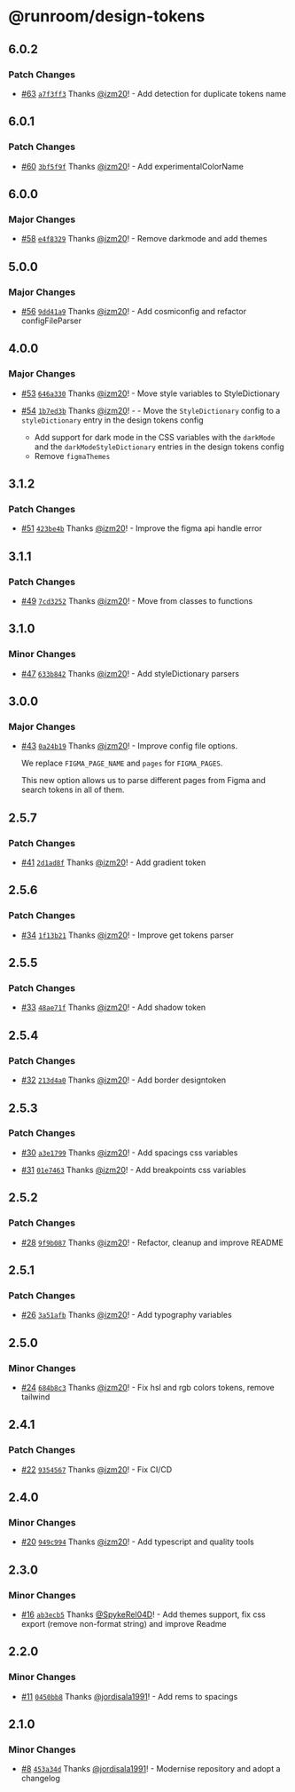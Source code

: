 # @runroom/design-tokens

## 6.0.2

### Patch Changes

- [#63](https://github.com/Runroom/design-tokens/pull/63)
  [`a7f3ff3`](https://github.com/Runroom/design-tokens/commit/a7f3ff3d7201f403b401f0c5122fc6c2a0769549)
  Thanks [@izm20](https://github.com/izm20)! - Add detection for duplicate tokens name

## 6.0.1

### Patch Changes

- [#60](https://github.com/Runroom/design-tokens/pull/60)
  [`3bf5f9f`](https://github.com/Runroom/design-tokens/commit/3bf5f9f0ae66ddb5083c475f4689b4ef4e13c64e)
  Thanks [@izm20](https://github.com/izm20)! - Add experimentalColorName

## 6.0.0

### Major Changes

- [#58](https://github.com/Runroom/design-tokens/pull/58)
  [`e4f8329`](https://github.com/Runroom/design-tokens/commit/e4f83298b6bfa91cf4e38100f7cb2eed07624f8d)
  Thanks [@izm20](https://github.com/izm20)! - Remove darkmode and add themes

## 5.0.0

### Major Changes

- [#56](https://github.com/Runroom/design-tokens/pull/56)
  [`9dd41a9`](https://github.com/Runroom/design-tokens/commit/9dd41a9514caca6c33813d1088021ec133649d1a)
  Thanks [@izm20](https://github.com/izm20)! - Add cosmiconfig and refactor configFileParser

## 4.0.0

### Major Changes

- [#53](https://github.com/Runroom/design-tokens/pull/53)
  [`646a330`](https://github.com/Runroom/design-tokens/commit/646a330f78cf9678cd1a37d44fda1568d0bf4ec9)
  Thanks [@izm20](https://github.com/izm20)! - Move style variables to StyleDictionary

- [#54](https://github.com/Runroom/design-tokens/pull/54)
  [`1b7ed3b`](https://github.com/Runroom/design-tokens/commit/1b7ed3b5a2edfc60ecd9af50103b7192ec457456)
  Thanks [@izm20](https://github.com/izm20)! - - Move the `StyleDictionary` config to a
  `styleDictionary` entry in the design tokens config
  - Add support for dark mode in the CSS variables with the `darkMode` and the
    `darkModeStyleDictionary` entries in the design tokens config
  - Remove `figmaThemes`

## 3.1.2

### Patch Changes

- [#51](https://github.com/Runroom/design-tokens/pull/51)
  [`423be4b`](https://github.com/Runroom/design-tokens/commit/423be4b5d56664fe345b1a65ed38f13a3d5f8fa2)
  Thanks [@izm20](https://github.com/izm20)! - Improve the figma api handle error

## 3.1.1

### Patch Changes

- [#49](https://github.com/Runroom/design-tokens/pull/49)
  [`7cd3252`](https://github.com/Runroom/design-tokens/commit/7cd325240371f33a3f20a8f7123147d2e8cb6be1)
  Thanks [@izm20](https://github.com/izm20)! - Move from classes to functions

## 3.1.0

### Minor Changes

- [#47](https://github.com/Runroom/design-tokens/pull/47)
  [`633b842`](https://github.com/Runroom/design-tokens/commit/633b842dc14f6336d8bbf18c11bcde762467b1f1)
  Thanks [@izm20](https://github.com/izm20)! - Add styleDictionary parsers

## 3.0.0

### Major Changes

- [#43](https://github.com/Runroom/design-tokens/pull/43)
  [`0a24b19`](https://github.com/Runroom/design-tokens/commit/0a24b19b8c90428f2d2825c43ab2167cc8e95147)
  Thanks [@izm20](https://github.com/izm20)! - Improve config file options.

  We replace `FIGMA_PAGE_NAME` and `pages` for `FIGMA_PAGES`.

  This new option allows us to parse different pages from Figma and search tokens in all of them.

## 2.5.7

### Patch Changes

- [#41](https://github.com/Runroom/design-tokens/pull/41)
  [`2d1ad8f`](https://github.com/Runroom/design-tokens/commit/2d1ad8f4d2552a523a672dc536dff950930517a5)
  Thanks [@izm20](https://github.com/izm20)! - Add gradient token

## 2.5.6

### Patch Changes

- [#34](https://github.com/Runroom/design-tokens/pull/34)
  [`1f13b21`](https://github.com/Runroom/design-tokens/commit/1f13b21cb29f93466fbd9293b71356ade59ab3c8)
  Thanks [@izm20](https://github.com/izm20)! - Improve get tokens parser

## 2.5.5

### Patch Changes

- [#33](https://github.com/Runroom/design-tokens/pull/33)
  [`48ae71f`](https://github.com/Runroom/design-tokens/commit/48ae71f5a3943b3b0bacf22ecbb926b7f5b9e641)
  Thanks [@izm20](https://github.com/izm20)! - Add shadow token

## 2.5.4

### Patch Changes

- [#32](https://github.com/Runroom/design-tokens/pull/32)
  [`213d4a0`](https://github.com/Runroom/design-tokens/commit/213d4a04ef44d643c2391e4af0d156d66cd13d61)
  Thanks [@izm20](https://github.com/izm20)! - Add border designtoken

## 2.5.3

### Patch Changes

- [#30](https://github.com/Runroom/design-tokens/pull/30)
  [`a3e1799`](https://github.com/Runroom/design-tokens/commit/a3e1799a76a0d1b8d73e6d9c37441cb5dbf4eb38)
  Thanks [@izm20](https://github.com/izm20)! - Add spacings css variables

- [#31](https://github.com/Runroom/design-tokens/pull/31)
  [`01e7463`](https://github.com/Runroom/design-tokens/commit/01e7463e34345e931fbe9584088437c6296ab08e)
  Thanks [@izm20](https://github.com/izm20)! - Add breakpoints css variables

## 2.5.2

### Patch Changes

- [#28](https://github.com/Runroom/design-tokens/pull/28)
  [`9f9b087`](https://github.com/Runroom/design-tokens/commit/9f9b087085d9b84fc8dbfac6d9c4e3dab80769e4)
  Thanks [@izm20](https://github.com/izm20)! - Refactor, cleanup and improve README

## 2.5.1

### Patch Changes

- [#26](https://github.com/Runroom/design-tokens/pull/26)
  [`3a51afb`](https://github.com/Runroom/design-tokens/commit/3a51afb6ff585e147dc1d7a67c3c842dabdf2ab5)
  Thanks [@izm20](https://github.com/izm20)! - Add typography variables

## 2.5.0

### Minor Changes

- [#24](https://github.com/Runroom/design-tokens/pull/24)
  [`684b8c3`](https://github.com/Runroom/design-tokens/commit/684b8c37b097ce96bbb573ed5ebfa733e8c398dd)
  Thanks [@izm20](https://github.com/izm20)! - Fix hsl and rgb colors tokens, remove tailwind

## 2.4.1

### Patch Changes

- [#22](https://github.com/Runroom/design-tokens/pull/22)
  [`9354567`](https://github.com/Runroom/design-tokens/commit/93545677d1392085bfac224b8364772465f216da)
  Thanks [@izm20](https://github.com/izm20)! - Fix CI/CD

## 2.4.0

### Minor Changes

- [#20](https://github.com/Runroom/design-tokens/pull/20)
  [`949c994`](https://github.com/Runroom/design-tokens/commit/949c99473c10943cb2c0edf5195dcf557f7ce0bd)
  Thanks [@izm20](https://github.com/izm20)! - Add typescript and quality tools

## 2.3.0

### Minor Changes

- [#16](https://github.com/Runroom/design-tokens/pull/16)
  [`ab3ecb5`](https://github.com/Runroom/design-tokens/commit/ab3ecb565d51a3a67556ab653ac66dbf0de831fb)
  Thanks [@SpykeRel04D](https://github.com/SpykeRel04D)! - Add themes support, fix css export
  (remove non-format string) and improve Readme

## 2.2.0

### Minor Changes

- [#11](https://github.com/Runroom/design-tokens/pull/11)
  [`0450bb8`](https://github.com/Runroom/design-tokens/commit/0450bb8f774a188dbf1bd74540477b56bd4374d2)
  Thanks [@jordisala1991](https://github.com/jordisala1991)! - Add rems to spacings

## 2.1.0

### Minor Changes

- [#8](https://github.com/Runroom/design-tokens/pull/8)
  [`453a34d`](https://github.com/Runroom/design-tokens/commit/453a34d7aea02751d856111fca77fe5cba48fea5)
  Thanks [@jordisala1991](https://github.com/jordisala1991)! - Modernise repository and adopt a
  changelog
